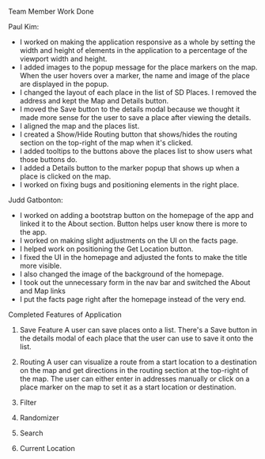 Team Member Work Done

Paul Kim:
- I worked on making the application responsive as a whole by setting the width
and height of elements in the application to a percentage of the viewport width
and height.
- I added images to the popup message for the place markers on the map. When the
user hovers over a marker, the name and image of the place are displayed in the
popup.
- I changed the layout of each place in the list of SD Places. I removed
the address and kept the Map and Details button.
- I moved the Save button to the details modal because we thought it made more
sense for the user to save a place after viewing the details.
- I aligned the map and the places list.
- I created a Show/Hide Routing button that shows/hides the routing section on
the top-right of the map when it's clicked.
- I added tooltips to the buttons above the places list to show users what
those buttons do.
- I added a Details button to the marker popup that shows up when a place is
clicked on the map.
- I worked on fixing bugs and positioning elements in the right place.

Judd Gatbonton:
- I worked on adding a bootstrap button on the homepage of the app and linked it to the About section. Button helps user know there is more to the app.
- I worked on making slight adjustments on the UI on the facts page.
- I helped work on positioning the Get Location button.
- I fixed the UI in the homepage and adjusted the fonts to make the title more visible.
- I also changed the image of the background of the homepage.
- I took out the unnecessary form in the nav bar and switched the About and Map links
- I put the facts page right after the homepage instead of the very end.

Completed Features of Application

1) Save Feature
A user can save places onto a list. There's a Save button in the details modal
of each place that the user can use to save it onto the list.

2) Routing
A user can visualize a route from a start location to a destination on the map
and get directions in the routing section at the top-right of the map. The user
can either enter in addresses manually or click on a place marker on the map
to set it as a start location or destination.

3) Filter

4) Randomizer

5) Search

6) Current Location
